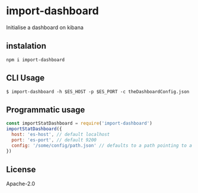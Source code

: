# import-dashboard

Initialise a dashboard on kibana

## instalation
```
npm i import-dashboard
```

## CLI Usage

```
$ import-dashboard -h $ES_HOST -p $ES_PORT -c theDashboardConfig.json
```

## Programmatic usage

```js
const importStatDashboard = require('import-dashboard')
importStatDashboard({
  host: 'es-host', // default localhost
  port: 'es-port', // default 9200
  config: '/some/config/path.json' // defaults to a path pointing to a config stored in this module
})
```

## License
Apache-2.0